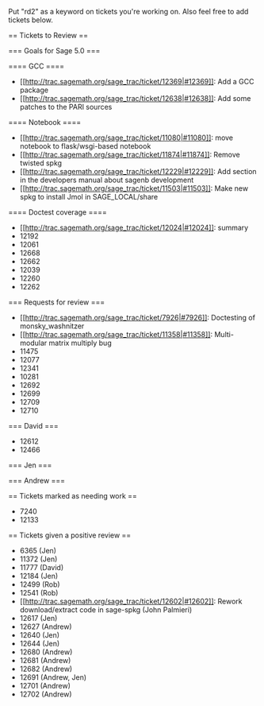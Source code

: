 Put "rd2" as a keyword on tickets you're working on.  Also feel free to add tickets below.

== Tickets to Review ==

=== Goals for Sage 5.0 ===

==== GCC ====

 * [[http://trac.sagemath.org/sage_trac/ticket/12369|#12369]]: Add a GCC package
 * [[http://trac.sagemath.org/sage_trac/ticket/12638|#12638]]: Add some patches to the PARI sources

==== Notebook ====

 * [[http://trac.sagemath.org/sage_trac/ticket/11080|#11080]]: move notebook to flask/wsgi-based notebook
 * [[http://trac.sagemath.org/sage_trac/ticket/11874|#11874]]: Remove twisted spkg
 * [[http://trac.sagemath.org/sage_trac/ticket/12229|#12229]]: Add section in the developers manual about sagenb development
 * [[http://trac.sagemath.org/sage_trac/ticket/11503|#11503]]: Make new spkg to install Jmol in SAGE_LOCAL/share

==== Doctest coverage ====

 * [[http://trac.sagemath.org/sage_trac/ticket/12024|#12024]]: summary
 * 12192
 * 12061
 * 12668
 * 12662
 * 12039
 * 12260
 * 12262

=== Requests for review ===

 * [[http://trac.sagemath.org/sage_trac/ticket/7926|#7926]]: Doctesting of monsky_washnitzer
 * [[http://trac.sagemath.org/sage_trac/ticket/11358|#11358]]: Multi-modular matrix multiply bug
 * 11475
 * 12077
 * 12341
 * 10281
 * 12692
 * 12699
 * 12709
 * 12710


=== David ===

 * 12612
 * 12466 

=== Jen ===

=== Andrew ===



== Tickets marked as needing work ==

 * 7240
 * 12133



== Tickets given a positive review ==

 *  6365 (Jen)
 * 11372 (Jen)
 * 11777 (David)
 * 12184 (Jen) 
 * 12499 (Rob)
 * 12541 (Rob)
 * [[http://trac.sagemath.org/sage_trac/ticket/12602|#12602]]: Rework download/extract code in sage-spkg (John Palmieri)
 * 12617 (Jen) 
 * 12627 (Andrew)
 * 12640 (Jen)
 * 12644 (Jen)
 * 12680 (Andrew)
 * 12681 (Andrew)
 * 12682 (Andrew)
 * 12691 (Andrew, Jen)
 * 12701 (Andrew)
 * 12702 (Andrew)
